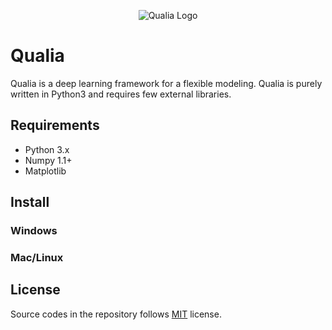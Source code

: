 <p align="center">
  <img src="https://kashu.ml/wp-content/uploads/2018/08/qualia-1-700x379.png?raw=true" alt="Qualia Logo"/>
</p>

# Qualia
Qualia is a deep learning framework for a flexible modeling. Qualia is purely written in Python3 and requires few external libraries.

## Requirements

* Python 3.x
* Numpy 1.1+
* Matplotlib 

## Install

### Windows

### Mac/Linux

## License

Source codes in the repository follows [MIT](http://www.opensource.org/licenses/MIT) license.
